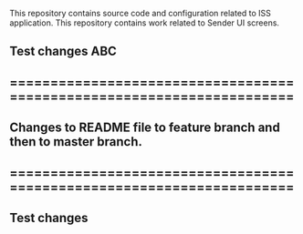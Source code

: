 This repository contains source code and configuration related to ISS application.
This repository contains work related to Sender UI screens.

## Test changes ABC

## ======================================================================
## Changes to README file to feature branch and then to  master branch.
## ======================================================================

## Test changes

